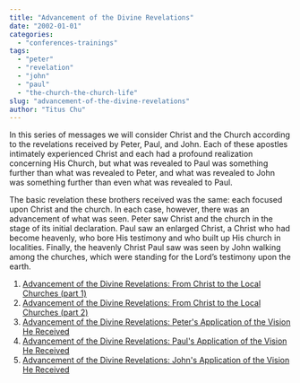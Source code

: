 ```yaml
---
title: "Advancement of the Divine Revelations"
date: "2002-01-01"
categories: 
  - "conferences-trainings"
tags: 
  - "peter"
  - "revelation"
  - "john"
  - "paul"
  - "the-church-the-church-life"
slug: "advancement-of-the-divine-revelations"
author: "Titus Chu"
---
```


In this series of messages we will consider Christ and the Church according to the revelations received by Peter, Paul, and John. Each of these apostles intimately experienced Christ and each had a profound realization concerning His Church, but what was revealed to Paul was something further than what was revealed to Peter, and what was revealed to John was something further than even what was revealed to Paul.

The basic revelation these brothers received was the same: each focused upon Christ and the church. In each case, however, there was an advancement of what was seen. Peter saw Christ and the church in the stage of its initial declaration. Paul saw an enlarged Christ, a Christ who had become heavenly, who bore His testimony and who built up His church in localities. Finally, the heavenly Christ Paul saw was seen by John walking among the churches, which were standing for the Lord’s testimony upon the earth.

1. [Advancement of the Divine Revelations: From Christ to the Local Churches (part 1)](https://www.asweetsavor.org/wp-content/uploads/article-advancement-of-the-divine-revelations-01.pdf)
2. [Advancement of the Divine Revelations: From Christ to the Local Churches (part 2)](https://www.asweetsavor.org/wp-content/uploads/article-advancement-of-the-divine-revelations-02.pdf)
3. [Advancement of the Divine Revelations: Peter's Application of the Vision He Received](https://www.asweetsavor.org/wp-content/uploads/article-advancement-of-the-divine-revelations-03.pdf)
4. [Advancement of the Divine Revelations: Paul's Application of the Vision He Received](https://www.asweetsavor.org/wp-content/uploads/article-advancement-of-the-divine-revelations-04.pdf)
5. [Advancement of the Divine Revelations: John's Application of the Vision He Received](https://www.asweetsavor.org/wp-content/uploads/article-advancement-of-the-divine-revelations-05.pdf)
